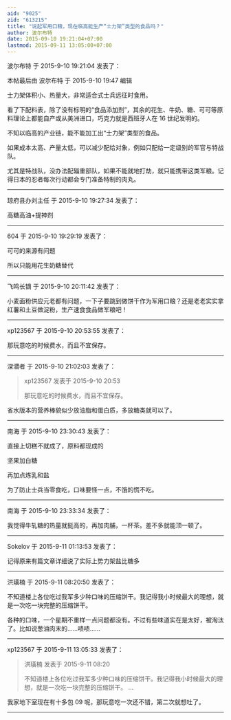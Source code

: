 ```yaml
---
aid: "9025"
zid: "613215"
title: "说起军用口粮，现在临高能生产“士力架”类型的食品吗？"
author: 波尔布特
date: 2015-09-10 19:21:04+07:00
lastmod: 2015-09-11 13:05:00+07:00
---
```


波尔布特 于 2015-9-10 19:21:04 发表了：

本帖最后由 波尔布特 于 2015-9-10 19:47 编辑

士力架体积小、热量大，非常适合式士兵远征时食用。

看了下配料表，除了没有标明的“食品添加剂”，其余的花生、牛奶、糖、可可等原料理论上都能自产或从美洲进口，巧克力就是西班牙人在 16 世纪发明的。

不知以临高的产业链，能不能加工出“士力架”类型的食品。

如果成本太高、产量太低，可以减少配给对象，例如只配给一定级别的军官与特战队。

尤其是特战队，没办法配辎重部队，如果不能就地打劫，就只能携带这类军粮。记得日本的忍者每次行动都会专门准备特制的肉丸。

---

琼府县办刘主任 于 2015-9-10 19:27:34 发表了：

高糖高油+提神剂

---

604 于 2015-9-10 19:29:19 发表了：

可可的来源有问题

所以只能用花生奶糖替代

---

飞鸣长镝 于 2015-9-10 20:11:42 发表了：

小麦面粉供应元老都有问题，一下子要跳到做饼干作为军用口粮？还是老老实实拿红薯和土豆做淀粉，生产速食食品做军粮吧！

---

xp123567 于 2015-9-10 20:53:55 发表了：

那玩意吃的时候费水，而且不宜保存。

---

深潜者 于 2015-9-10 21:02:03 发表了：

> xp123567 发表于 2015-9-10 20:53
>
> 那玩意吃的时候费水，而且不宜保存。

省水版本的营养棒貌似少放油脂和蛋白质，多放糖类就可以了。

---

南海 于 2015-9-10 23:30:43 发表了：

直接上切糕不就成了，原料都现成的

坚果加白糖

再加点炼乳和盐

为了防止士兵当零食吃，口味要怪一点，不饿的慌不吃。

---

南海 于 2015-9-10 23:33:34 发表了：

我觉得牛轧糖的热量就挺高的，再加肉脯，一杯茶。差不多就能顶一顿了。

---

Sokelov 于 2015-9-11 01:13:53 发表了：

记得原来有篇文章详细说了实际上势力架盐比糖多

---

洪璜楠 于 2015-9-11 08:20:50 发表了：

不知道楼上各位吃过我军多少种口味的压缩饼干。我记得我小时候最大的理想，就是一次吃一块完整的压缩饼干。

各种的口味，一个星期不重样一点问题都没有。不过有些味道实在是太好，被淘汰了。比如说葱油肉末的……啧啧……

---

xp123567 于 2015-9-11 13:05:33 发表了：

> 洪璜楠 发表于 2015-9-11 08:20
>
> 不知道楼上各位吃过我军多少种口味的压缩饼干。我记得我小时候最大的理想，就是一次吃一块完整的压缩饼干。 ...

我家地下室现在有十多包 09 呢，那玩意吃一次还不错，第二次就想吐了。

---
